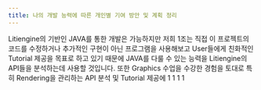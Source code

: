 ```yaml
---
title: 나의 개발 능력에 따른 개인별 기여 방안 및 계획 정리
---
```

Litiengine의 기반인 JAVA를 통한 개발은 가능하지만 저희 1조는 직접 이 프로젝트의 코드를 수정하거나 추가적인 구현이 아닌 프로그램을 사용해보고 User들에게 친화적인 Tutorial 제공을 목표로 하고 있기 때문에 JAVA를 다룰 수 있는 능력을 Litiengine의 API들을 분석하는데 사용할 것입니다. 또한 Graphics 수업을 수강한 경험을 토대로 특히 Rendering을 관리하는 API 분석 및 Tutorial 제공에
1
1
1
1
